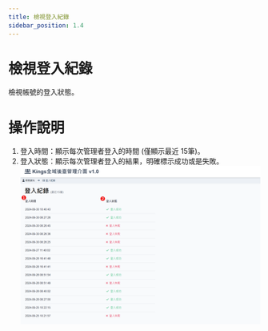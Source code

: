 ```yaml
---
title: 檢視登入紀錄
sidebar_position: 1.4
---
```


# 檢視登入紀錄

檢視帳號的登入狀態。

# 操作說明

1. 登入時間：顯示每次管理者登入的時間 (僅顯示最近 15筆)。
2. 登入狀態：顯示每次管理者登入的結果，明確標示成功或是失敗。
   ![登入記錄畫面](./img/admin-account-login-history.png)
